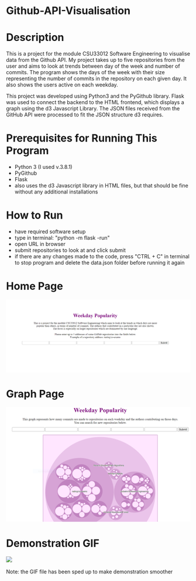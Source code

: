 # Github-API-Visualisation

# Description
This is a project for the module CSU33012 Software Engineering to visualise data from the Github API.
My project takes up to five repositories from the user and aims to look at trends between day of the week and number of commits.
The program shows the days of the week with their size representing the number of commits in the repository on each given day. It also shows the users active on each weekday.

This project was developed using Python3 and the PyGithub library. Flask was used to connect the backend to the HTML frontend, which displays a graph using the d3 Javascript Library. The JSON files received from the GitHub API were processed to fit the JSON structure d3 requires.

# Prerequisites for Running This Program
  - Python 3 (I used v.3.8.1)
  - PyGithub
  - Flask
  - also uses the d3 Javascript library in HTML files, but that should be fine without any additional installations

# How to Run
  - have required software setup
  - type in terminal: "python -m flask -run"
  - open URL in browser
  - submit repositories to look at and click submit
  - if there are any changes made to the code, press "CTRL + C" in terminal to stop program and delete the data.json folder before      running it again 
  
# Home Page

![](screenshots/homepage.PNG)

# Graph Page

![](screenshots/graphPage.PNG)

# Demonstration GIF

![](screenshots/weekday_popularity.gif)

Note: the GIF file has been sped up to make demonstration smoother
